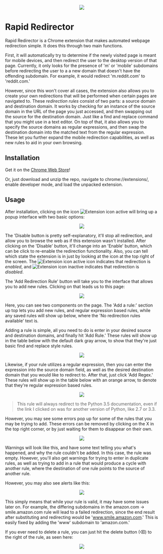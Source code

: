 <p align="center"><img src="https://github.com/naschorr/rapid-redirector/blob/master/resources/small_tile.png?raw=true"/></p>

# Rapid Redirector
Rapid Redirector is a Chrome extension that makes automated webpage redirection simple. It does this through two main functions. 

First, it will automatically try to determine if the newly visited page is meant for mobile devices, and then redirect the user to the desktop version of that page. Currently, it only looks for the presence of 'm' or 'mobile' subdomains before redirecting the user to a a new domain that doesn't have the offending subdomain. For example, it would redirect 'm.reddit.com' to 'reddit.com.'

However, since this won't cover all cases, the extension also allows you to create your own redirections that will be performed when certain pages are navigated to. These *redirection rules* consist of two parts: a source domain and destination domain. It works by checking for an instance of the source domain in the URL of the page you just accessed, and then swapping out the source for the destination domain. Just like a find and replace command that you might use in a text editor. On top of that, it also allows you to specify the source domains as regular expressions, and then swap the destination domain into the matched text from the regular expression. These let you further expand the mobile redirection capabilities, as well as new rules to aid in your own browsing.

## Installation
Get it on the [Chrome Web Store](https://chrome.google.com/webstore/detail/rapid-redirector/ghdlibhfmakfnlbfeofbcndhkoeagjod)!

Or, just download and unzip the repo, navigate to chrome://extensions/, enable developer mode, and load the unpacked extension.

## Usage
After installation, clicking on the icon ![Extension icon active][small icon active] will bring up a popup interface with two basic options:
<p align="center"><img src="https://raw.githubusercontent.com/naschorr/rapid-redirector/master/resources/popup.png"/></p>

The 'Disable button is pretty self-explanatory, it'll stop all redirection, and allow you to browse the web as if this extension wasn't installed. After clicking on the 'Disable' button, it'll change into an 'Enable' button, which can be click to re-enable the redirection functionality. Also, you can tell which state the extension is in just by looking at the icon at the top right of the screen. The ![Extension icon active][small icon active] icon indicates that redirection is *enabled*, and ![Extension icon inactive][small icon inactive] indicates that redirection is *disabled*.

The 'Add Redirection Rule' button will take you to the interface that allows you to add new rules. Clicking on that leads us to this page:

<p align="center"><img src="https://raw.githubusercontent.com/naschorr/rapid-redirector/master/resources/empty.png"/></p>

Here, you can see two components on the page. The 'Add a rule:' section up top lets you add new rules, and regular expression based rules, while any saved rules will show up below, where the 'No redirection rules available' text is.

Adding a rule is simple, all you need to do is enter in your desired source and destination domains, and finally hit 'Add Rule.' These rules will show up in the table below with the default dark gray arrow, to show that they're just basic find and replace style rules.

<p align="center"><img src="https://raw.githubusercontent.com/naschorr/rapid-redirector/master/resources/add_rule.png"/></p>

Likewise, if your rule utilizes a regular expression, then you can enter the expression into the source domain field, as well as the desired destination domain that you would like to redirect to. After that, just click 'Add Regex.' These rules will show up in the table below with an orange arrow, to denote that they're regular expression based rules.

<p align="center"><img src="https://raw.githubusercontent.com/naschorr/rapid-redirector/master/resources/add_regex.png"/></p>

>This rule will always redirect to the Python 3.5 documentation, even if the link I clicked on was for another version of Python, like 2.7 or 3.3.

However, you may see some errors pop up for some of the rules that you may be trying to add. These errors can be removed by clicking on the X in the top right corner, or by just waiting for them to disappear on their own.

<p align="center"><img src="https://raw.githubusercontent.com/naschorr/rapid-redirector/master/resources/warning.png"/></p>

Warnings will look like this, and have some text telling you what's happened, and why the rule couldn't be added. In this case, the rule was empty. However, you'll also get warnings for trying to enter in duplicate rules, as well as trying to add in a rule that would produce a cycle with another rule, where the destination of one rule points to the source of another rule.

However, you may also see alerts like this:
<p align="center"><img src="https://raw.githubusercontent.com/naschorr/rapid-redirector/master/resources/alert.png"/></p>

This simply means that while your rule is valid, it may have some issues later on. For example, the differing subdomains in the amazon.com -> smile.amazon.com rule will lead to a failed redirection, since the end result after substituting and redirecting would be 'www.smile.amazon.com.' This is easily fixed by adding the 'www' subdomain to 'amazon.com.'

If you ever need to delete a rule, you can just hit the delete button (⌫) to the right of the rule, as seen here:
<p align="center"><img src="https://raw.githubusercontent.com/naschorr/rapid-redirector/master/resources/deletion.png"/></p>

[small icon active]: https://github.com/naschorr/rapid-redirector/blob/master/code/images/icon_16.png?raw=true "Extension icon active"
[small icon inactive]: https://github.com/naschorr/rapid-redirector/blob/master/code/images/icon_inactive_16.png?raw=true "Extension icon inactive"
